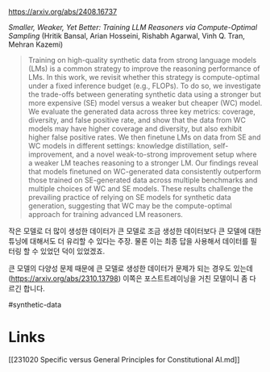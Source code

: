 https://arxiv.org/abs/2408.16737

*Smaller, Weaker, Yet Better: Training LLM Reasoners via Compute-Optimal Sampling* (Hritik Bansal, Arian Hosseini, Rishabh Agarwal, Vinh Q. Tran, Mehran Kazemi)

> Training on high-quality synthetic data from strong language models (LMs) is a common strategy to improve the reasoning performance of LMs. In this work, we revisit whether this strategy is compute-optimal under a fixed inference budget (e.g., FLOPs). To do so, we investigate the trade-offs between generating synthetic data using a stronger but more expensive (SE) model versus a weaker but cheaper (WC) model. We evaluate the generated data across three key metrics: coverage, diversity, and false positive rate, and show that the data from WC models may have higher coverage and diversity, but also exhibit higher false positive rates. We then finetune LMs on data from SE and WC models in different settings: knowledge distillation, self-improvement, and a novel weak-to-strong improvement setup where a weaker LM teaches reasoning to a stronger LM. Our findings reveal that models finetuned on WC-generated data consistently outperform those trained on SE-generated data across multiple benchmarks and multiple choices of WC and SE models. These results challenge the prevailing practice of relying on SE models for synthetic data generation, suggesting that WC may be the compute-optimal approach for training advanced LM reasoners.

작은 모델로 더 많이 생성한 데이터가 큰 모델로 조금 생성한 데이터보다 큰 모델에 대한 튜닝에 대해서도 더 유리할 수 있다는 주장. 물론 이는 최종 답을 사용해서 데이터를 필터링 할 수 있었던 덕이 있었겠죠.

큰 모델의 다양성 문제 때문에 큰 모델로 생성한 데이터가 문제가 되는 경우도 있는데 (https://arxiv.org/abs/2310.13798) 이쪽은 포스트트레이닝을 거친 모델이니 좀 다르긴 합니다.

#synthetic-data

# Links

[[231020 Specific versus General Principles for Constitutional AI.md]]
